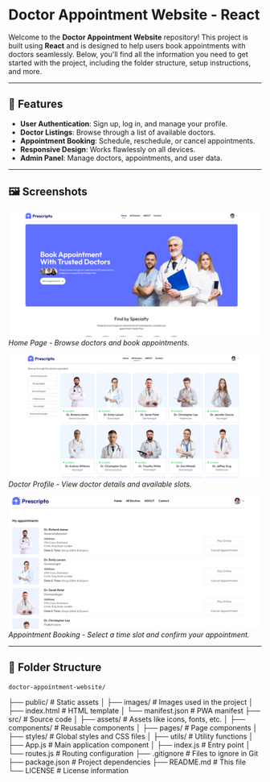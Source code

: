 # Doctor Appointment Website - React
<!-- // https://www.youtube.com/watch?v=eRTTlS0zaW8 -->
Welcome to the **Doctor Appointment Website** repository! This project is built using **React** and is designed to help users book appointments with doctors seamlessly. Below, you'll find all the information you need to get started with the project, including the folder structure, setup instructions, and more.

---

## 🚀 **Features**
- **User Authentication**: Sign up, log in, and manage your profile.
- **Doctor Listings**: Browse through a list of available doctors.
- **Appointment Booking**: Schedule, reschedule, or cancel appointments.
- **Responsive Design**: Works flawlessly on all devices.
- **Admin Panel**: Manage doctors, appointments, and user data.

---

## 🖼️ **Screenshots**

![Home Page](https://github.com/medhatjachour/doctorApp/blob/main/samples/1.png?raw=true)
*Home Page - Browse doctors and book appointments.*

![Doctor Profile](https://github.com/medhatjachour/doctorApp/blob/main/samples/2.png?raw=true)
*Doctor Profile - View doctor details and available slots.*

![Appointment Booking](https://github.com/medhatjachour/doctorApp/blob/main/samples/3.png?raw=true)
*Appointment Booking - Select a time slot and confirm your appointment.*

---

## 📂 **Folder Structure**
    doctor-appointment-website/
├── public/                  # Static assets
│   ├── images/              # Images used in the project
│   ├── index.html           # HTML template
│   └── manifest.json        # PWA manifest
├── src/                     # Source code
│   ├── assets/              # Assets like icons, fonts, etc.
│   ├── components/          # Reusable components
│   ├── pages/               # Page components
│   ├── styles/              # Global styles and CSS files
│   ├── utils/               # Utility functions
│   ├── App.js               # Main application component
│   ├── index.js             # Entry point
│   └── routes.js            # Routing configuration
├── .gitignore               # Files to ignore in Git
├── package.json             # Project dependencies
├── README.md                # This file
└── LICENSE                  # License information